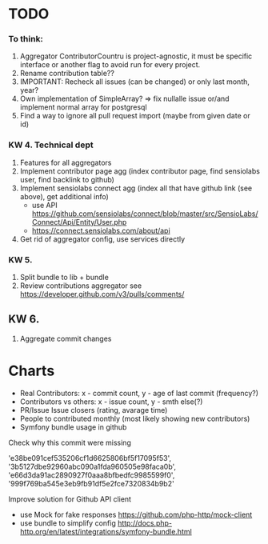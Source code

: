TODO
==============

### To think:

1. Aggregator ContributorCountru is project-agnostic, it must be specific interface or another flag to avoid run for every project.
1. Rename contribution table??
1. IMPORTANT: Recheck all issues (can be changed) or only last month, year?
1. Own implementation of SimpleArray? => fix nullalle issue or/and implement normal array for postgresql 
1. Find a way to ignore all pull request import (maybe from given date or id)

### KW 4. Technical dept
1. Features for all aggregators
1. Implement contributor page agg (index contributor page, find sensiolabs user, find backlink to github)
1. Implement sensiolabs connect agg (index all that have github link (see above), get additional info)
   * use API https://github.com/sensiolabs/connect/blob/master/src/SensioLabs/Connect/Api/Entity/User.php
   * https://connect.sensiolabs.com/about/api
1. Get rid of aggregator config, use services directly


### KW 5.
1. Split bundle to lib + bundle
1. Review contributions aggregator see https://developer.github.com/v3/pulls/comments/

## KW 6.
1. Aggregate commit changes


# Charts

- Real Contributors: x - commit count, y - age of last commit (frequency?)
- Contributors vs others: x - issue count, y - smth else(?)
- PR/Issue Issue closers (rating, avarage time) 
- People to contributed monthly (most likely showing new contributors)
- Symfony bundle usage in github


Check why this commit were missing

'e38be091cef535206cf1d6625806bf5f17095f53',
'3b5127dbe92960abc090a1fda960505e98faca0b',
'e66d3da91ac2890927f0aaa8bfbedfc9985599f0',
'999f769ba545e3eb9fb91df5e2fce7320834b9b2'


Improve solution for Github API client

* use Mock for fake responses https://github.com/php-http/mock-client
* use bundle to simplify config http://docs.php-http.org/en/latest/integrations/symfony-bundle.html

